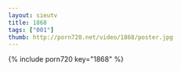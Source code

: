 ```yaml
--- 
layout: sieutv
title: 1868
tags: ["001"]
thumb: http://porn720.net/video/1868/poster.jpg
---
```

{% include porn720 key="1868" %} 
